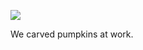 ![](https://db-feed.s3.amazonaws.com/legacy/pumpkins-1509477074368.jpg)

We carved pumpkins at work.
